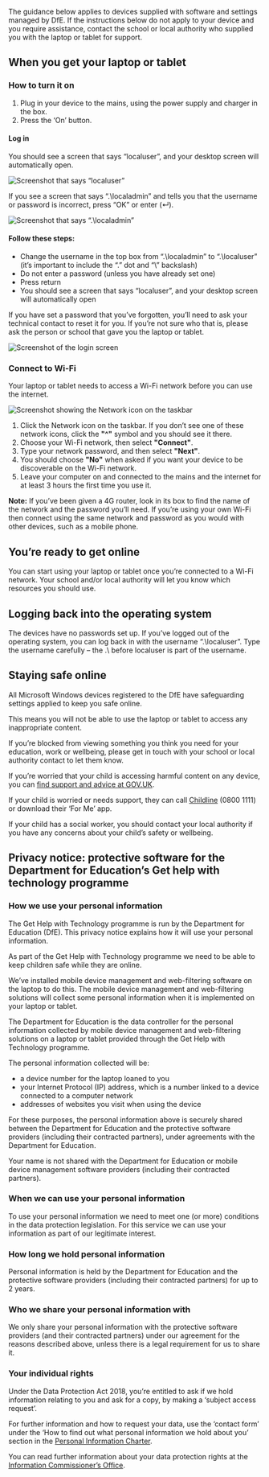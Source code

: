 The guidance below applies to devices supplied with software and settings managed by DfE. If the instructions below do not apply to your device and you require assistance, contact the school or local authority who supplied you with the laptop or tablet for support.

## When you get your laptop or tablet

### How to turn it on

1.   Plug in your device to the mains, using the power supply and charger in the box.
2.   Press the ‘On’ button.

#### Log in

You should see a screen that says “localuser”, and your desktop screen will automatically open.  

![Screenshot that says “localuser”](/devices/getting-started-with-your-microsoft-windows-device1.png)

If you see a screen that says “.\\localadmin” and tells you that the username or password is incorrect, press “OK” or enter (↵).

![Screenshot that says “.\\localadmin”](/devices/getting-started-with-your-microsoft-windows-device2.png)

#### Follow these steps:

*   Change the username in the top box from “.\\localadmin” to “.\\localuser” (it’s important to include the “.” dot and “\\” backslash)
*   Do not enter a password (unless you have already set one)
*   Press return
*   You should see a screen that says “localuser”, and your desktop screen will automatically open

If you have set a password that you’ve forgotten, you’ll need to ask your technical contact to reset it for you. If you’re not sure who that is, please ask the person or school that gave you the laptop or tablet.

![Screenshot of the login screen](/devices/getting-started-with-your-microsoft-windows-device3.png)

### Connect to Wi-Fi

Your laptop or tablet needs to access a Wi-Fi network before you can use the internet.

![Screenshot showing the Network icon on the taskbar](/devices/getting-started-with-your-microsoft-windows-device4.jpg)

1. Click the Network icon on the taskbar. If you don’t see one of these network icons, click the **"^"** symbol and you should see it there.
2. Choose your Wi-Fi network, then select **"Connect"**.
3. Type your network password, and then select **"Next"**.
4. You should choose **"No"** when asked if you want your device to be discoverable on the Wi-Fi network.
5. Leave your computer on and connected to the mains and the internet for at least 3 hours the first time you use it.

**Note:** If you’ve been given a 4G router, look in its box to find the name of the network and the password you’ll need. If you’re using your own Wi-Fi then connect using the same network and password as you would with other devices, such as a mobile phone.

## You’re ready to get online

You can start using your laptop or tablet once you’re connected to a Wi-Fi network. Your school and/or local authority will let you know which resources you should use.

## Logging back into the operating system

The devices have no passwords set up. If you’ve logged out of the operating system, you can log back in with the username “.\\localuser”. Type the username carefully – the .\\ before localuser is part of the username.

## Staying safe online

All Microsoft Windows devices registered to the DfE have safeguarding settings applied to keep you safe online.

This means you will not be able to use the laptop or tablet to access any inappropriate content.

If you’re blocked from viewing something you think you need for your education, work or wellbeing, please get in touch with your school or local authority contact to let them know.


If you’re worried that your child is accessing harmful content on any device, you can [find support and advice at GOV.UK](https://www.gov.uk/guidance/safeguarding-and-remote-education-during-coronavirus-covid-19).

If your child is worried or needs support, they can call [Childline](https://www.childline.org.uk/) (0800 1111) or download their ‘For Me’ app.

If your child has a social worker, you should contact your local authority if you have any concerns about your child’s safety or wellbeing.

## Privacy notice: protective software for the Department for Education’s Get help with technology programme

### How we use your personal information

The Get Help with Technology programme is run by the Department for Education (DfE). This privacy notice explains how it will use your personal information.

As part of the Get Help with Technology programme we need to be able to keep children safe while they are online.

We’ve installed mobile device management and web-filtering software on the laptop to do this. The mobile device management and web-filtering solutions will collect some personal information when it is implemented on your laptop or tablet.

The Department for Education is the data controller for the personal information collected by mobile device management and web-filtering solutions on a laptop or tablet provided through the Get Help with Technology programme.

The personal information collected will be:

* a device number for the laptop loaned to you
* your Internet Protocol (IP) address, which is a number linked to a device connected to a computer network
* addresses of websites you visit when using the device

For these purposes, the personal information above is securely shared between the Department for Education and the protective software providers (including their contracted partners), under agreements with the Department for Education.

Your name is not shared with the Department for Education or mobile device management software providers (including their contracted partners).

### When we can use your personal information

To use your personal information we need to meet one (or more) conditions in the data protection legislation. For this service we can use your information as part of our legitimate interest.

### How long we hold personal information

Personal information is held by the Department for Education and the protective software providers (including their contracted partners) for up to 2 years.

### Who we share your personal information with

We only share your personal information with the protective software providers (and their contracted partners) under our agreement for the reasons described above, unless there is a legal requirement for us to share it.

### Your individual rights

Under the Data Protection Act 2018, you’re entitled to ask if we hold information relating to you and ask for a copy, by making a ‘subject access request’.

For further information and how to request your data, use the ‘contact form’ under the ‘How to find out what personal information we hold about you’ section in the [Personal Information Charter](https://www.gov.uk/government/organisations/department-for-education/about/personal-information-charter).


You can read further information about your data protection rights at the [Information Commissioner’s Office](https://ico.org.uk/).
